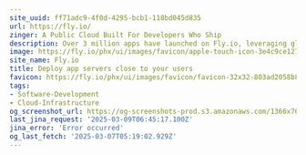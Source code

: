 ```yaml
---
site_uuid: ff71adc9-4f0d-4295-bcb1-118bd045d835
url: https://fly.io/
zinger: A Public Cloud Built For Developers Who Ship
description: Over 3 million apps have launched on Fly.io, leveraging global Anycast load-balancing, zero-config private networking, hardware isolation, and instant WireGuard VPN connections, with push-button deployments scaling to thousands of instances.
image: https://fly.io/phx/ui/images/favicon/apple-touch-icon-3e4c9ce127b5cd6f5516638d4bbf1dd5.png?vsn=d
site_name: Fly.io
title: Deploy app servers close to your users
favicon: https://fly.io/phx/ui/images/favicon/favicon-32x32-803ad2058b86df3f8a9f8af1505a59d2.png?vsn=d
tags:
- Software-Development
- Cloud-Infrastructure
og_screenshot_url: https://og-screenshots-prod.s3.amazonaws.com/1366x768/80/false/26076624b6b7fb56dd7f5358abdf8551e8a8956db5cde6cbd4ccd9909d5a5550.jpeg
last_jina_request: '2025-03-09T06:45:17.100Z'
jina_error: 'Error occurred'
og_last_fetch: '2025-03-07T05:19:02.929Z'
---
```


